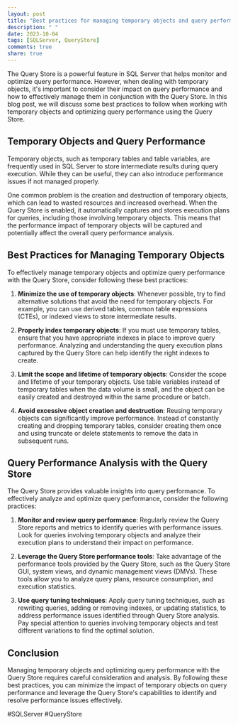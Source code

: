```yaml
---
layout: post
title: "Best practices for managing temporary objects and query performance with the Query Store"
description: " "
date: 2023-10-04
tags: [SQLServer, QueryStore]
comments: true
share: true
---
```


The Query Store is a powerful feature in SQL Server that helps monitor and optimize query performance. However, when dealing with temporary objects, it's important to consider their impact on query performance and how to effectively manage them in conjunction with the Query Store. In this blog post, we will discuss some best practices to follow when working with temporary objects and optimizing query performance using the Query Store.

## Temporary Objects and Query Performance

Temporary objects, such as temporary tables and table variables, are frequently used in SQL Server to store intermediate results during query execution. While they can be useful, they can also introduce performance issues if not managed properly.

One common problem is the creation and destruction of temporary objects, which can lead to wasted resources and increased overhead. When the Query Store is enabled, it automatically captures and stores execution plans for queries, including those involving temporary objects. This means that the performance impact of temporary objects will be captured and potentially affect the overall query performance analysis.

## Best Practices for Managing Temporary Objects

To effectively manage temporary objects and optimize query performance with the Query Store, consider following these best practices:

1. **Minimize the use of temporary objects**: Whenever possible, try to find alternative solutions that avoid the need for temporary objects. For example, you can use derived tables, common table expressions (CTEs), or indexed views to store intermediate results.

2. **Properly index temporary objects**: If you must use temporary tables, ensure that you have appropriate indexes in place to improve query performance. Analyzing and understanding the query execution plans captured by the Query Store can help identify the right indexes to create.

3. **Limit the scope and lifetime of temporary objects**: Consider the scope and lifetime of your temporary objects. Use table variables instead of temporary tables when the data volume is small, and the object can be easily created and destroyed within the same procedure or batch.

4. **Avoid excessive object creation and destruction**: Reusing temporary objects can significantly improve performance. Instead of constantly creating and dropping temporary tables, consider creating them once and using truncate or delete statements to remove the data in subsequent runs.

## Query Performance Analysis with the Query Store

The Query Store provides valuable insights into query performance. To effectively analyze and optimize query performance, consider the following practices:

1. **Monitor and review query performance**: Regularly review the Query Store reports and metrics to identify queries with performance issues. Look for queries involving temporary objects and analyze their execution plans to understand their impact on performance.

2. **Leverage the Query Store performance tools**: Take advantage of the performance tools provided by the Query Store, such as the Query Store GUI, system views, and dynamic management views (DMVs). These tools allow you to analyze query plans, resource consumption, and execution statistics.

3. **Use query tuning techniques**: Apply query tuning techniques, such as rewriting queries, adding or removing indexes, or updating statistics, to address performance issues identified through Query Store analysis. Pay special attention to queries involving temporary objects and test different variations to find the optimal solution.

## Conclusion

Managing temporary objects and optimizing query performance with the Query Store requires careful consideration and analysis. By following these best practices, you can minimize the impact of temporary objects on query performance and leverage the Query Store's capabilities to identify and resolve performance issues effectively.

#SQLServer #QueryStore
